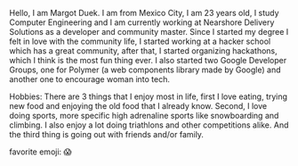 Hello, I am Margot Duek. I am from Mexico City, I am 23 years old, I study Computer Engineering and I am currently working at Nearshore Delivery Solutions as a developer and community master. Since I started my degree I felt in love with the community life, I started working at a hacker school which has a great community, after that, I started organizing hackathons, 
which I think is the most fun thing ever. I also started two Google Developer Groups, one for Polymer (a web components library made
by Google) and another one to encourage woman into tech. 

Hobbies:
There are 3 things that I enjoy most in life, first I love eating, trying new food and enjoying the old food that I already know.
Second, I love doing sports, more specific high adrenaline sports like snowboarding and climbing. I also enjoy a lot doing triathlons and other competitions alike.
And the third thing is going out with friends and/or family.

favorite emoji: :scream: 
